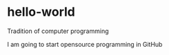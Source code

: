 # hello-world
Tradition of computer programming

I am going to start opensource programming in GitHub
